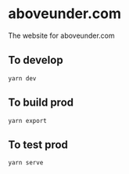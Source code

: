 # aboveunder.com

The website for aboveunder.com

## To develop

`yarn dev`

## To build prod

`yarn export`

## To test prod

`yarn serve`